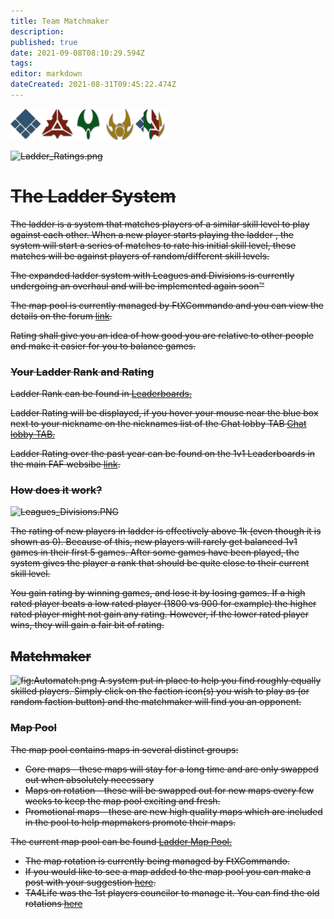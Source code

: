 ```yaml
---
title: Team Matchmaker
description: 
published: true
date: 2021-09-08T08:10:29.594Z
tags: 
editor: markdown
dateCreated: 2021-08-31T09:45:22.474Z
---
```


<s>![](uef.png "fig:uef.png")![](cybran.png "fig:cybran.png")![](aeon.png "fig:aeon.png")![](seraphim.png "fig:seraphim.png")![](Random_Faction.png "fig:Random_Faction.png")

![](Ladder_Ratings.png "Ladder_Ratings.png")

# The Ladder System

The ladder is a system that matches players of a similar skill level to
play against each other. When a new player starts playing the ladder ,
the system will start a series of matches to rate his initial skill
level, these matches will be against players of random/different skill
levels.

The expanded ladder system with Leagues and Divisions is currently
undergoing an overhaul and will be implemented again soon™

The map pool is currently managed by FtXCommando and you can view the
details on the forum
[link](http://forums.faforever.com/viewtopic.php?f=2&t=16382).

Rating shall give you an idea of how good you are relative to other
people and make it easier for you to balance games.

### Your Ladder Rank and Rating

Ladder Rank can be found in
[Leaderboards.](Leaderboards_and_Rating "wikilink")

Ladder Rating will be displayed, if you hover your mouse near the blue
box next to your nickname on the nicknames list of the Chat lobby TAB
[Chat lobby TAB.](FAF_chat "wikilink")

Ladder Rating over the past year can be found on the 1v1 Leaderboards in
the main FAF websibe
[link](https://www.faforever.com/competitive/leaderboards/1v1).

### How does it work?

![](Leagues_Divisions.PNG "Leagues_Divisions.PNG")

The rating of new players in ladder is effectively above 1k (even though
it is shown as 0). Because of this, new players will rarely get balanced
1v1 games in their first 5 games. After some games have been played, the
system gives the player a rank that should be quite close to their
current skill level.

You gain rating by winning games, and lose it by losing games. If a high
rated player beats a low rated player (1800 vs 900 for example) the
higher rated player might not gain any rating. However, if the lower
rated player wins, they will gain a fair bit of rating.

## Matchmaker

![](Automatch.png "fig:Automatch.png") A system put in place to help you
find roughly equally skilled players. Simply click on the faction
icon(s) you wish to play as (or random faction button) and the
matchmaker will find you an opponent.

### Map Pool

The map pool contains maps in several distinct groups:

-   Core maps - these maps will stay for a long time and are only
    swapped out when absolutely necessary
-   Maps on rotation - these will be swapped out for new maps every few
    weeks to keep the map pool exciting and fresh.
-   Promotional maps - these are new high quality maps which are
    included in the pool to help mapmakers promote their maps.

The current map pool can be found [Ladder Map
Pool.](Ladder_Map_Pool "wikilink")

-   The map rotation is currently being managed by FtXCommando.
-   If you would like to see a map added to the map pool you can make a
    post with your suggestion
    [here](http://forums.faforever.com/viewtopic.php?f=2&t=16383).
-   TA4Life was the 1st players councilor to manage it. You can find the
    old rotations
    [here](http://forums.faforever.com/viewtopic.php?f=2&t=10384)

</s>